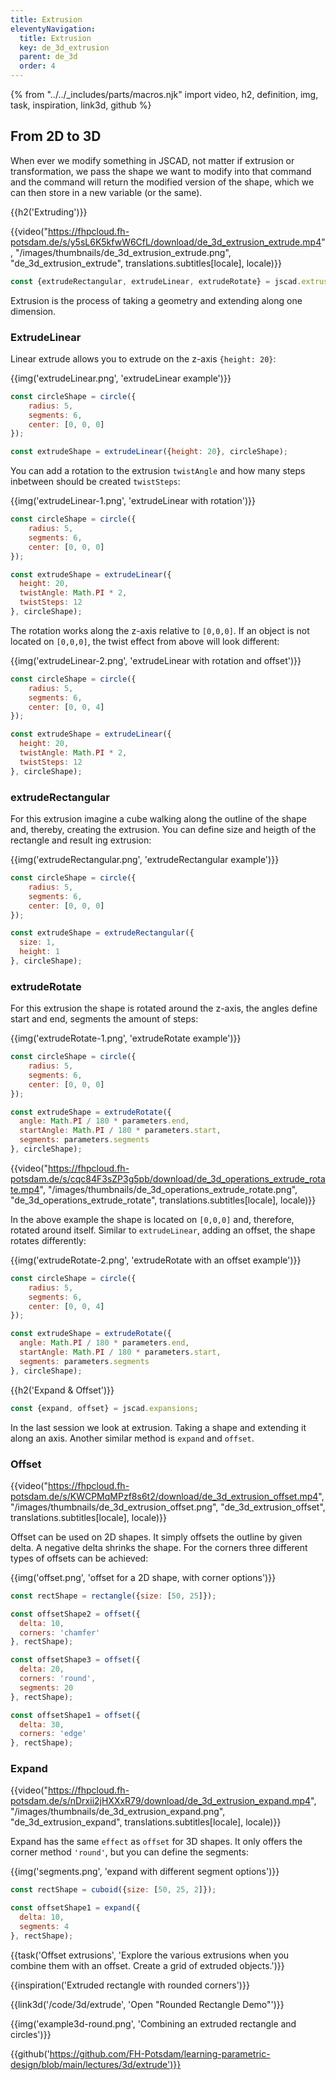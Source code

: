 ```yaml
---
title: Extrusion
eleventyNavigation:
  title: Extrusion
  key: de_3d_extrusion
  parent: de_3d
  order: 4
---
```


{% from "../../_includes/parts/macros.njk" import video, h2, definition, img, task, inspiration, link3d, github %}

## From 2D to 3D 

When ever we modify something in JSCAD, not matter if extrusion or transformation, we pass the shape we want to modify into that command and the command will return the modified version of the shape, which we can then store in a new variable (or the same).

{{h2('Extruding')}}

{{video("https://fhpcloud.fh-potsdam.de/s/y5sL6K5kfwW6CfL/download/de_3d_extrusion_extrude.mp4", "/images/thumbnails/de_3d_extrusion_extrude.png", "de_3d_extrusion_extrude", translations.subtitles[locale], locale)}}

<!--
de: https://fhpcloud.fh-potsdam.de/s/iWeFYYkP4qx3HTJ
en: https://fhpcloud.fh-potsdam.de/s/y5sL6K5kfwW6CfL
-->

```js
const {extrudeRectangular, extrudeLinear, extrudeRotate} = jscad.extrusions;
```

Extrusion is the process of taking a geometry and extending along one dimension.

### ExtrudeLinear

Linear extrude allows you to extrude on the z-axis `{height: 20}`:

{{img('extrudeLinear.png', 'extrudeLinear example')}}

```js
const circleShape = circle({
    radius: 5,
    segments: 6,
    center: [0, 0, 0]
});

const extrudeShape = extrudeLinear({height: 20}, circleShape);
```

You can add a rotation to the extrusion `twistAngle` and how many steps inbetween should be created `twistSteps`:

{{img('extrudeLinear-1.png', 'extrudeLinear with rotation')}}

```js
const circleShape = circle({
    radius: 5,
    segments: 6,
    center: [0, 0, 0]
});

const extrudeShape = extrudeLinear({
  height: 20,
  twistAngle: Math.PI * 2,
  twistSteps: 12
}, circleShape);
```

The rotation works along the z-axis relative to `[0,0,0]`. If an object is not located on `[0,0,0]`, the twist effect from above will look different:

{{img('extrudeLinear-2.png', 'extrudeLinear with rotation and offset')}}

```js
const circleShape = circle({
    radius: 5,
    segments: 6,
    center: [0, 0, 4]
});

const extrudeShape = extrudeLinear({
  height: 20,
  twistAngle: Math.PI * 2,
  twistSteps: 12
}, circleShape);
```


### extrudeRectangular

For this extrusion imagine a cube walking along the outline of the shape and, thereby, creating the extrusion. You can define size and heigth of the rectangle and result ing extrusion:

{{img('extrudeRectangular.png', 'extrudeRectangular example')}}

```js
const circleShape = circle({
    radius: 5,
    segments: 6,
    center: [0, 0, 0]
});

const extrudeShape = extrudeRectangular({
  size: 1,
  height: 1
}, circleShape);
```

### extrudeRotate

For this extrusion the shape is rotated around the z-axis, the angles define start and end, segments the amount of steps:

{{img('extrudeRotate-1.png', 'extrudeRotate example')}}

```js
const circleShape = circle({
    radius: 5,
    segments: 6,
    center: [0, 0, 0]
});

const extrudeShape = extrudeRotate({
  angle: Math.PI / 180 * parameters.end,
  startAngle: Math.PI / 180 * parameters.start,
  segments: parameters.segments
}, circleShape);
```

{{video("https://fhpcloud.fh-potsdam.de/s/cqc84F3sZP3g5pb/download/de_3d_operations_extrude_rotate.mp4", "/images/thumbnails/de_3d_operations_extrude_rotate.png", "de_3d_operations_extrude_rotate", translations.subtitles[locale], locale)}}

<!--
de: https://fhpcloud.fh-potsdam.de/s/yj6E3gx63bbPFwp
en: https://fhpcloud.fh-potsdam.de/s/cqc84F3sZP3g5pb
-->

In the above example the shape is located on `[0,0,0]` and, therefore, rotated around itself. Similar to `extrudeLinear`, adding an offset, the shape rotates differently:

{{img('extrudeRotate-2.png', 'extrudeRotate with an offset example')}}

```js
const circleShape = circle({
    radius: 5,
    segments: 6,
    center: [0, 0, 4]
});

const extrudeShape = extrudeRotate({
  angle: Math.PI / 180 * parameters.end,
  startAngle: Math.PI / 180 * parameters.start,
  segments: parameters.segments
}, circleShape);
```

{{h2('Expand & Offset')}}

```js
const {expand, offset} = jscad.expansions;
```

In the last session we look at extrusion. Taking a shape and extending it along an axis. Another similar method is `expand` and `offset`.

### Offset

{{video("https://fhpcloud.fh-potsdam.de/s/KWCPMqMPzf8s6t2/download/de_3d_extrusion_offset.mp4", "/images/thumbnails/de_3d_extrusion_offset.png", "de_3d_extrusion_offset", translations.subtitles[locale], locale)}}

<!--
de: https://fhpcloud.fh-potsdam.de/s/oMGcyBAiBTB7JQd
en: https://fhpcloud.fh-potsdam.de/s/KWCPMqMPzf8s6t2
-->

Offset can be used on 2D shapes. It simply offsets the outline by given delta. A negative delta shrinks the shape. For the corners three different types of offsets can be achieved:

{{img('offset.png', 'offset for a 2D shape, with corner options')}}

```js
const rectShape = rectangle({size: [50, 25]});

const offsetShape2 = offset({
  delta: 10,
  corners: 'chamfer'
}, rectShape);

const offsetShape3 = offset({
  delta: 20,
  corners: 'round',
  segments: 20
}, rectShape);

const offsetShape1 = offset({
  delta: 30,
  corners: 'edge'
}, rectShape);
```

### Expand

{{video("https://fhpcloud.fh-potsdam.de/s/nDrxii2jHXXxR79/download/de_3d_extrusion_expand.mp4", "/images/thumbnails/de_3d_extrusion_expand.png", "de_3d_extrusion_expand", translations.subtitles[locale], locale)}}

<!--
de: https://fhpcloud.fh-potsdam.de/s/8ztZLysdzqbCdq9
en: https://fhpcloud.fh-potsdam.de/s/nDrxii2jHXXxR79
-->


Expand has the same `effect` as `offset` for 3D shapes. It only offers the corner method `'round'`, but you can define the segments:

{{img('segments.png', 'expand with different segment options')}}

```js
const rectShape = cuboid({size: [50, 25, 2]});

const offsetShape1 = expand({
  delta: 10,
  segments: 4
}, rectShape); 
```

{{task('Offset extrusions', 'Explore the various extrusions when you combine them with an offset. Create a grid of extruded objects.')}}

{{inspiration('Extruded rectangle with rounded corners')}}

{{link3d('/code/3d/extrude', 'Open "Rounded Rectangle Demo"')}}

{{img('example3d-round.png', 'Combining an extruded rectangle and circles')}}

{{github('https://github.com/FH-Potsdam/learning-parametric-design/blob/main/lectures/3d/extrude')}}
